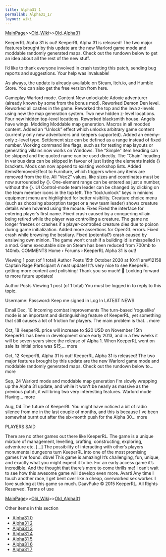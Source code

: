 ```yaml
---
title: Alpha31 1
permalink: Alpha31_1/
layout: wiki
---
```


[MainPage](/keeperrl_wiki/ "wikilink")>>[Old_Wiki](/keeperrl_wiki/Old_Wiki "wikilink")>>[Old_Alpha31](/keeperrl_wiki/Old_Alpha31 "wikilink")

KeeperRL Alpha 31 is out!
KeeperRL Alpha 31 is released! The two major features brought by this update are the new Warlord game mode and moddable randomly generated maps. Check out the rundown below to get an idea about all the rest of the new stuff.

I’d like to thank everyone involved in crash testing this patch, sending bug reports and suggestions. Your help was invaluable!

As always, the update is already available on Steam, Itch.io, and Humble Store. You can also get the free version from here.


Gameplay
Warlord mode.
Content
New unlockable Adoxie adventurer (already known by some from the bonus mod).
Reworked Demon Den level.
Reworked all castles in the game.
Reworked the top and the lava z-levels using new the map generation system.
Two new hidden z-level locations.
Four new hidden top-level locations.
Reworked blacksmith house.
Angels have wings.
Modding
Moddable map generation.
Macros in all modded content.
Added an “Unlock” effect which unlocks arbitrary game content (currently only new adventurers and keepers supported).
Added an enemy-only z-level type.
Settlement size can be defined as a range instead of fixed number.
Working command line flags, such as for testing map layouts or generating villains now works on Windows.
The “Simple” item heading can be skipped and the quoted name can be used directly.
The “Chain” heading in various data can be skipped in favour of just listing the elements inside {} brackets.
Mods can now append to existing workshop lists.
Added itemsRemovedEffect to Furniture, which triggers when any items are removed from the tile.
All “Vec2” values, like sizes and coordinates must be now surrounded by {}.
One-element range can be entered as just a number, without the {}.
UI
Control-mode team leader can be changed by clicking on the team member icons in the top left.
The “lock/unlock” keys in minions equipment menu are highlighted for better visibility.
Creature choice menu (such as choosing absorption target or a new team leader) shows creature details when hovered using the mouse.
Fixes
Fixed the interface for entering player’s first name.
Fixed crash caused by a conquering villain being retired while the player was controlling a creature.
The game no longer freezes or crashes if a player-controlled creature dies due to poison during game initialization.
Added more assertions for OpenGL errors.
Fixed crash while browsing the bestiary.
Fixed (potential?) crash caused by enslaving own minion.
The game won’t crash if a building id is misspelled in a mod.
Game executable size on Steam has been reduced from 700mb to 140mb.
COMMENTS
Home › Forums › KeeperRL Alpha 31 is out!

Viewing 1 post (of 1 total)
Author
Posts
15th October 2020 at 10:41 am#12158
Captain Rage
Participant
A neat update! It’s very nice to see KeeperRL getting more content and polishing! Thank you so much! 🙂 Looking forward to more future updates!

Author
Posts
Viewing 1 post (of 1 total)
You must be logged in to reply to this topic.

Username: 
Password: 
 Keep me signed in
Log In
 LATEST NEWS

Email
Dec, 10
Incoming combat improvements
The turn-based 'roguelike' mode is an important and distinguishing feature of KeeperRL, yet something that still causes a lot of friction for players. The main problem is that... more

Oct, 18
KeeperRL price will increase to $20 USD on November 15th
KeeperRL has been in development since early 2013, and in a few weeks it will be seven years since the release of Alpha 1. When KeeperRL went on sale its initial price was $15,... more

Oct, 12
KeeperRL Alpha 31 is out!
KeeperRL Alpha 31 is released! The two major features brought by this update are the new Warlord game mode and moddable randomly generated maps. Check out the rundown below to... more

Sep, 24
Warlord mode and moddable map generation
I'm slowly wrapping up the Alpha 31 update, and while it won't be nearly as massive as the previous patch, it will bring two very interesting features. Warlord mode Having... more

Aug, 04
The future of KeeperRL
You might have noticed a bit of radio silence from me in the last couple of months, and this is because I've been somewhat burnt out after the six-month push for the Alpha 30... more

 
 PLAYERS SAID

There are no other games out there like KeeperRL. The game is a unique mixture of management, levelling, crafting, constructing, exploring, adventure etc. […] The possibility of interacting with other’s players monumental dungeons turn KeeperRL into one of the most promising games I’ve found.
dbvel
This game is amazing! It’s challenging, fun, unique, and exactly what you might expect it to be. For an early access game it’s incredible. And the thought that there’s more to come thrills me! I can’t wait to see how this awesome game will develop even more.
Avarti
Any time I touch another race, I get bent over like a cheap, overworked sex worker. I love sucking at this game so much.
DaavPuke
© 2015 KeeperRL. All Rights Reserved.
Terms of use

[MainPage](/keeperrl_wiki/ "wikilink")>>[Old_Wiki](/keeperrl_wiki/Old_Wiki "wikilink")>>[Old_Alpha31](/keeperrl_wiki/Old_Alpha31 "wikilink")

Other items in this section
-    [Alpha31 0](/keeperrl_wiki/Alpha31_0 "wikilink")
-    [Alpha31 2](/keeperrl_wiki/Alpha31_2 "wikilink")
-    [Alpha31 3](/keeperrl_wiki/Alpha31_3 "wikilink")
-    [Alpha31 4](/keeperrl_wiki/Alpha31_4 "wikilink")
-    [Alpha31 5](/keeperrl_wiki/Alpha31_5 "wikilink")
-    [Alpha31 6](/keeperrl_wiki/Alpha31_6 "wikilink")
-    [Alpha31 7](/keeperrl_wiki/Alpha31_7 "wikilink")
